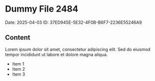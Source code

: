 # Dummy File 2484

Date: 2025-04-03
ID: 37ED945E-5E32-4F0B-B6F7-2236E55246A9

## Content

Lorem ipsum dolor sit amet, consectetur adipiscing elit.
Sed do eiusmod tempor incididunt ut labore et dolore magna aliqua.

* Item 1
* Item 2
* Item 3
